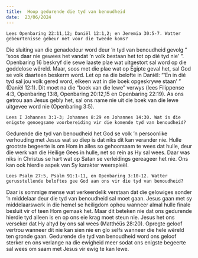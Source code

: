 ```yaml
---
title:  Hoop gedurende die tyd van benoudheid
date:  23/06/2024
---
```


`Lees Openbaring 22:11,12; Daniël 12:1,2; en Jeremia 30:5-7. Watter gebeurtenisse gebeur net voor die tweede koms?`

Die sluiting van die genadedeur word deur ’n tyd van benoudheid gevolg “ ‘soos daar nie gewees het vandat ’n volk bestaan het tot op dié tyd nie’ ”. Openbaring 16 beskryf die sewe laaste plae wat uitgestort sal word op die goddelose wêreld.  Maar, soos met die plae wat op Egipte geval het, sal God se volk daarteen beskerm word. Let op na die belofte in Daniël: “‘En in dié tyd sal jou volk gered word, elkeen wat in die boek opgeskrywe staan’ ” (Daniël 12:1). Dit moet na die “boek van die lewe” verwys (lees Filippense 4:3, Openbaring 13:8, Openbaring 20:12,15 en Openbaring 22:19). As ons getrou aan Jesus gebly het, sal ons name nie uit die boek van die lewe uitgevee word nie (Openbaring 3:5).

`Lees I Johannes 3:1-3; Johannes 8:29 en Johannes 14:30. Wat is die enigste genoegsame voorbereiding vir die komende tyd van benoudheid?`

Gedurende die tyd van benoudheid het God se volk ’n persoonlike verhouding met Jesus wat so diep is dat niks dit kan verander nie. Hulle grootste begeerte is om Hom in alles so gehoorsaam te wees dat hulle, deur die werk van die Heilige Gees in hulle, net so rein as Hy sal wees. Daar was niks in Christus se hart wat op Satan se verleidings gereageer het nie. Ons kan ook hierdie aspek van Sy karakter weerspieël.

`Lees Psalm 27:5, Psalm 91:1-11, en Openbaring 3:10-12. Watter gerusstellende beloftes gee God aan ons vir die tyd van benoudheid?`

Daar is sommige mense wat verkeerdelik verstaan dat die gelowiges sonder ’n middelaar deur die tyd van benoudheid sal moet gaan. Jesus gaan met sy middelaarswerk in die hemel se heiligdom ophou wanneer almal hulle finale besluit vir of teen Hom gemaak het. Maar dit beteken nie dat ons gedurende hierdie tyd alleen is en op ons eie krag moet steun nie. Jesus het ons verseker dat Hy altyd by ons sal wees (Matthéüs 28:20). Opregte geloof vertrou wanneer dit nie kan sien nie en glo selfs wanneer die hele wêreld ten gronde gaan. Gedurende die tyd van benoudheid word ons geloof sterker en ons verlange na die ewigheid meer sodat ons enigste begeerte sal wees om saam met Jesus vir ewig te kan lewe.
